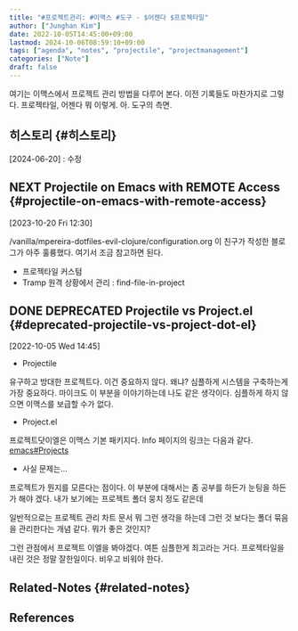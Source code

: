 ```yaml
---
title: "#프로젝트관리: #이맥스 #도구 - $어젠다 $프로젝타일"
author: ["Junghan Kim"]
date: 2022-10-05T14:45:00+09:00
lastmod: 2024-10-06T08:59:10+09:00
tags: ["agenda", "notes", "projectile", "projectmanagement"]
categories: ["Note"]
draft: false
---
```


여기는 이맥스에서 프로젝트 관리 방법을 다루어 본다. 이전 기록들도 마찬가지로 그렇다. 프로젝타일, 어젠다 뭐 이렇게. 아. 도구의 측면.


## 히스토리 {#히스토리}

[2024-06-20]
: 수정


## <span class="org-todo todo NEXT">NEXT</span> Projectile on Emacs with REMOTE Access {#projectile-on-emacs-with-remote-access}

<span class="timestamp-wrapper"><span class="timestamp">[2023-10-20 Fri 12:30]</span></span>

/vanilla/mpereira-dotfiles-evil-clojure/configuration.org 이 친구가 작성한 블로그가 아주 훌륭했다. 여기서 조금 참고하면 된다.

-   프로젝타일 커스텀
-   Tramp 원격 상황에서 관리 : find-file-in-project


## <span class="org-todo done DONE">DONE</span> DEPRECATED Projectile vs Project.el {#deprecated-projectile-vs-project-dot-el}

<span class="timestamp-wrapper"><span class="timestamp">[2022-10-05 Wed 14:45]</span></span>

-   Projectile

유구하고 방대한 프로젝트다. 이건 중요하지 않다. 왜냐? 심플하게 시스템을 구축하는게 가장 중요하다. 마이크도 이 부분을 이야기하는데 나도 같은 생각이다. 심플하게 하지 않으면 이맥스를 보급할 수가 없다.

-   Project.el

프로젝트닷이엘은 이맥스 기본 패키지다. Info 페이지의 링크는 다음과 같다. [emacs#Projects](https://www.gnu.org/software/emacs/manual/html_node/emacs/Projects.html "Emacs Lisp: (info \"(emacs) Projects\")")

-   사실 문제는...

프로젝트가 뭔지를 모른다는 점이다. 이 부분에 대해서는 좀 공부를 하든가 눈팅을 하든가 해야 겠다. 내가 보기에는 프로젝트 폴더 뭉치 정도 같은데

일반적으로는 프로젝트 관리 차트 문서 뭐 그런 생각을 하는데 그런 것 보다는 폴더 묶음을 관리한다는 개념 같다. 뭐가 좋은 것인지?

그런 관점에서 프로젝트 이엘을 봐야겠다. 여튼 심플한게 최고라는 거다. 프로젝타일을 내린 것은 정말 잘한일이다. 비우고 비워야 한다.


## Related-Notes {#related-notes}

## References

<style>.csl-entry{text-indent: -1.5em; margin-left: 1.5em;}</style><div class="csl-bib-body">
</div>
